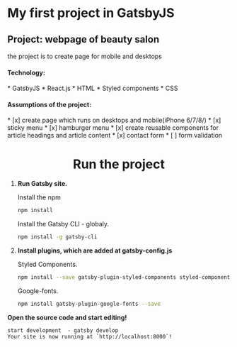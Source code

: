 <h1>My first project in GatsbyJS</h1>
<h2>Project: webpage of beauty salon</h2>
the project is to create page for mobile and desktops

<h4>Technology:</h4>
* GatsbyJS
* React.js
* HTML
* Styled components
* CSS


<h4>Assumptions of the project:</h4>
 * [x]  create page which runs on desktops and mobile(iPhone 6/7/8/)
 * [x] sticky menu
 * [x] hamburger menu
 * [x] create reusable components for article headings and article content
 * [x] contact form
 * [ ] form validation 
<p align="center">
  </p>
<h1 align="center">
 Run the project
</h1>


1.  **Run Gatsby site.**

    Install the npm

    ```sh
    npm install
    ```

    Install the Gatsby CLI - globaly.

    ```sh
    npm install -g gatsby-cli
    ```

1.  **Install plugins, which are added at gatsby-config.js**
    
    Styled Components.

    ```sh
    npm install --save gatsby-plugin-styled-components styled-components babel-plugin-styled-components
    ```

    Google-fonts.

    ```sh
    npm install gatsby-plugin-google-fonts --save
    ```


  **Open the source code and start editing!**

    start development  - gatsby develop
    Your site is now running at `http://localhost:8000`!

